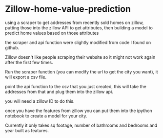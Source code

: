 # Zillow-home-value-prediction
using a scraper to get addresses from recently sold homes on zillow, putting those into the zillow API to get attributes, then building a model to predict home values based on those attributes

the scraper and api function were slightly modified from code I found on github. 

Zillow doesn't like people scraping their website so it might not work again after the first few times.

Run the scraper function (you can modify the url to get the city you want), it will export a csv file. 


point the api function to the csv that you just created, this will take the addresses from that and plug them into the zillow api. 

you will need a zillow ID to do this. 


once you have the features from zillow you can put them into the ipython notebook to create a model for your city. 

Currently it only takes sq footage, number of bathrooms and bedrooms and year built as features. 
